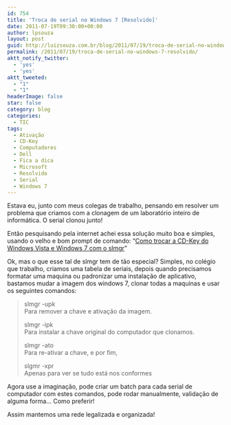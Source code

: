 ```yaml
---
id: 754
title: 'Troca de serial no Windows 7 [Resolvido]'
date: 2011-07-19T09:30:00+00:00
author: lpsouza
layout: post
guid: http://luizsouza.com.br/blog/2011/07/19/troca-de-serial-no-windows-7-resolvido/
permalink: /2011/07/19/troca-de-serial-no-windows-7-resolvido/
aktt_notify_twitter:
  - 'yes'
  - 'yes'
aktt_tweeted:
  - "1"
  - "1"
headerImage: false
star: false
category: blog
categories:
  - TIC
tags:
  - Ativação
  - CD-Key
  - Computadores
  - Dell
  - Fica a dica
  - Microsoft
  - Resolvido
  - Serial
  - Windows 7
---
```

Estava eu, junto com meus colegas de trabalho, pensando em resolver um problema que criamos com a clonagem de um laboratório inteiro de informática. O serial clonou junto!

Então pesquisando pela internet achei essa solução muito boa e simples, usando o velho e bom prompt de comando: “<a href="http://www.universopc.net/2010/01/16/como-trocar-a-cd-key-do-windows-vista-e-windows-seven-com-o-slmgr/" target="_blank">Como trocar a CD-Key do Windows Vista e Windows 7 com o slmgr</a>”

Ok, mas o que esse tal de slmgr tem de tão especial? Simples, no colégio que trabalho, criamos uma tabela de seriais, depois quando precisamos formatar uma maquina ou padronizar uma instalação de aplicativo, bastamos mudar a imagem dos windows 7, clonar todas a maquinas e usar os seguintes comandos:

> slmgr -upk  
> Para remover a chave e ativação da imagem.
> 
> slmgr -ipk <chave original do computador>  
> Para instalar a chave original do computador que clonamos.
> 
> slmgr -ato  
> Para re-ativar a chave, e por fim,
> 
> slgmr -xpr  
> Apenas para ver se tudo está nos conformes

Agora use a imaginação, pode criar um batch para cada serial de computador com estes comandos, pode rodar manualmente, validação de alguma forma… Como preferir!

Assim mantemos uma rede legalizada e organizada!